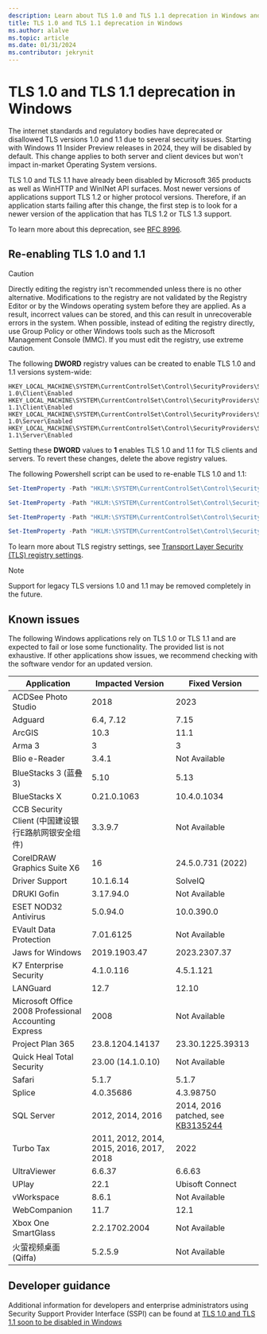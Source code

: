 ```yaml
---
description: Learn about TLS 1.0 and TLS 1.1 deprecation in Windows and how to enable compatibility support for legacy TLS.
title: TLS 1.0 and TLS 1.1 deprecation in Windows
ms.author: alalve
ms.topic: article
ms.date: 01/31/2024
ms.contributor: jekrynit
---
```


# TLS 1.0 and TLS 1.1 deprecation in Windows

The internet standards and regulatory bodies have deprecated or disallowed TLS versions 1.0 and 1.1 due to several security issues. Starting with Windows 11 Insider Preview releases in 2024, they will be disabled by default. This change applies to both server and client devices but won't impact in-market Operating System versions.

TLS 1.0 and TLS 1.1 have already been disabled by Microsoft 365 products as well as WinHTTP and WinINet API surfaces. Most newer versions of applications support TLS 1.2 or higher protocol versions. Therefore, if an application starts failing after this change, the first step is to look for a newer version of the application that has TLS 1.2 or TLS 1.3 support.

To learn more about this deprecation, see [RFC 8996](https://www.ietf.org/rfc/rfc8996.html).

## Re-enabling TLS 1.0 and 1.1

> [!CAUTION]
> Directly editing the registry isn't recommended unless there is no other alternative. Modifications to the registry are not validated by the Registry Editor or by the Windows operating system before they are applied. As a result, incorrect values can be stored, and this can result in unrecoverable errors in the system. When possible, instead of editing the registry directly, use Group Policy or other Windows tools such as the Microsoft Management Console (MMC). If you must edit the registry, use extreme caution.

The following **DWORD** registry values can be created to enable TLS 1.0 and 1.1 versions system-wide:

```registry
HKEY_LOCAL_MACHINE\SYSTEM\CurrentControlSet\Control\SecurityProviders\SCHANNEL\Protocols\TLS 1.0\Client\Enabled
HKEY_LOCAL_MACHINE\SYSTEM\CurrentControlSet\Control\SecurityProviders\SCHANNEL\Protocols\TLS 1.1\Client\Enabled
HKEY_LOCAL_MACHINE\SYSTEM\CurrentControlSet\Control\SecurityProviders\SCHANNEL\Protocols\TLS 1.0\Server\Enabled
HKEY_LOCAL_MACHINE\SYSTEM\CurrentControlSet\Control\SecurityProviders\SCHANNEL\Protocols\TLS 1.1\Server\Enabled
```

Setting these **DWORD** values to **1** enables TLS 1.0 and 1.1 for TLS clients and servers. To revert these changes, delete the above registry values.

The following Powershell script can be used to re-enable TLS 1.0 and 1.1:

```powershell
Set-ItemProperty -Path "HKLM:\SYSTEM\CurrentControlSet\Control\SecurityProviders\SCHANNEL\Protocols\TLS 1.0\Client" -Name "Enabled" -Value 1 -Type DWord

Set-ItemProperty -Path "HKLM:\SYSTEM\CurrentControlSet\Control\SecurityProviders\SCHANNEL\Protocols\TLS 1.1\Client" -Name "Enabled" -Value 1 -Type DWord

Set-ItemProperty -Path "HKLM:\SYSTEM\CurrentControlSet\Control\SecurityProviders\SCHANNEL\Protocols\TLS 1.0\Server" -Name "Enabled" -Value 1 -Type DWord

Set-ItemProperty -Path "HKLM:\SYSTEM\CurrentControlSet\Control\SecurityProviders\SCHANNEL\Protocols\TLS 1.1\Server" -Name "Enabled" -Value 1 -Type DWord
```

To learn more about TLS registry settings, see [Transport Layer Security (TLS) registry settings](/windows-server/security/tls/tls-registry-settings).

> [!NOTE]
> Support for legacy TLS versions 1.0 and 1.1 may be removed completely in the future.

## Known issues

The following Windows applications rely on TLS 1.0 or TLS 1.1 and are expected to fail or lose some functionality. The provided list is not exhaustive. If other applications show issues, we recommend checking with the software vendor for an updated version.

|Application|Impacted Version|Fixed Version|
|-|-|-|
| ACDSee Photo Studio | 2018 | 2023 |
| Adguard | 6.4, 7.12 | 7.15 |
| ArcGIS | 10.3 | 11.1 |
| Arma 3 | 3 | 3 |
| Blio e-Reader | 3.4.1 | Not Available |
| BlueStacks 3 (蓝叠3) | 5.10 | 5.13 |
| BlueStacks X | 0.21.0.1063 | 10.4.0.1034 |
| CCB Security Client (中国建设银行E路航网银安全组件) | 3.3.9.7 | Not Available |
| CorelDRAW Graphics Suite X6 | 16 | 24.5.0.731 (2022) |
| Driver Support | 10.1.6.14 | SolveIQ |
| DRUKI Gofin | 3.17.94.0 | Not Available |
| ESET NOD32 Antivirus | 5.0.94.0 | 10.0.390.0 |
| EVault Data Protection | 7.01.6125 | Not Available |
| Jaws for Windows | 2019.1903.47 | 2023.2307.37 |
| K7 Enterprise Security | 4.1.0.116 | 4.5.1.121 |
| LANGuard | 12.7 | 12.10 |
| Microsoft Office 2008 Professional Accounting Express | 2008 | Not Available |
| Project Plan 365 | 23.8.1204.14137 | 23.30.1225.39313 |
| Quick Heal Total Security | 23.00 (14.1.0.10) | Not Available |
| Safari | 5.1.7 | 5.1.7 |
| Splice | 4.0.35686 | 4.3.98750 |
| SQL Server | 2012, 2014, 2016 | 2014, 2016 patched, see [KB3135244](/troubleshoot/sql/database-engine/connect/tls-1-2-support-microsoft-sql-server)|
| Turbo Tax | 2011, 2012, 2014, 2015, 2016, 2017, 2018 | 2022 |
| UltraViewer | 6.6.37 | 6.6.63 |
| UPlay | 22.1 | Ubisoft Connect |
| vWorkspace | 8.6.1 | Not Available |
| WebCompanion | 11.7 | 12.1 |
| Xbox One SmartGlass | 2.2.1702.2004 | Not Available |
| 火萤视频桌面 (Qiffa) | 5.2.5.9 | Not Available |  

## Developer guidance

Additional information for developers and enterprise administrators using Security Support Provider Interface (SSPI) can be found at [TLS 1.0 and TLS 1.1 soon to be disabled in Windows](https://techcommunity.microsoft.com/t5/windows-it-pro-blog/tls-1-0-and-tls-1-1-soon-to-be-disabled-in-windows/ba-p/3887947)
